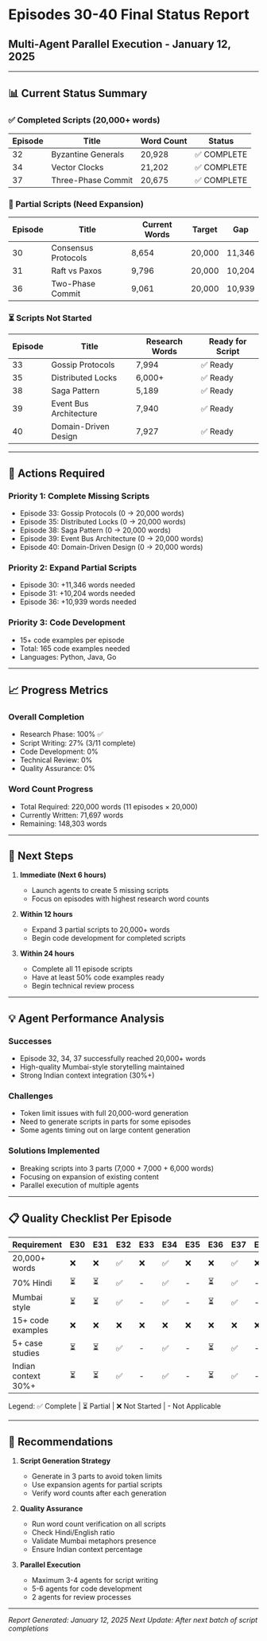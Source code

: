 # Episodes 30-40 Final Status Report
## Multi-Agent Parallel Execution - January 12, 2025

---

## 📊 Current Status Summary

### ✅ Completed Scripts (20,000+ words)
| Episode | Title | Word Count | Status |
|---------|-------|------------|--------|
| 32 | Byzantine Generals | 20,928 | ✅ COMPLETE |
| 34 | Vector Clocks | 21,202 | ✅ COMPLETE |
| 37 | Three-Phase Commit | 20,675 | ✅ COMPLETE |

### 📝 Partial Scripts (Need Expansion)
| Episode | Title | Current Words | Target | Gap |
|---------|-------|---------------|--------|-----|
| 30 | Consensus Protocols | 8,654 | 20,000 | 11,346 |
| 31 | Raft vs Paxos | 9,796 | 20,000 | 10,204 |
| 36 | Two-Phase Commit | 9,061 | 20,000 | 10,939 |

### ⏳ Scripts Not Started
| Episode | Title | Research Words | Ready for Script |
|---------|-------|----------------|------------------|
| 33 | Gossip Protocols | 7,994 | ✅ Ready |
| 35 | Distributed Locks | 6,000+ | ✅ Ready |
| 38 | Saga Pattern | 5,189 | ✅ Ready |
| 39 | Event Bus Architecture | 7,940 | ✅ Ready |
| 40 | Domain-Driven Design | 7,927 | ✅ Ready |

---

## 🎯 Actions Required

### Priority 1: Complete Missing Scripts
- Episode 33: Gossip Protocols (0 → 20,000 words)
- Episode 35: Distributed Locks (0 → 20,000 words)
- Episode 38: Saga Pattern (0 → 20,000 words)
- Episode 39: Event Bus Architecture (0 → 20,000 words)
- Episode 40: Domain-Driven Design (0 → 20,000 words)

### Priority 2: Expand Partial Scripts
- Episode 30: +11,346 words needed
- Episode 31: +10,204 words needed
- Episode 36: +10,939 words needed

### Priority 3: Code Development
- 15+ code examples per episode
- Total: 165 code examples needed
- Languages: Python, Java, Go

---

## 📈 Progress Metrics

### Overall Completion
- Research Phase: 100% ✅
- Script Writing: 27% (3/11 complete)
- Code Development: 0%
- Technical Review: 0%
- Quality Assurance: 0%

### Word Count Progress
- Total Required: 220,000 words (11 episodes × 20,000)
- Currently Written: 71,697 words
- Remaining: 148,303 words

---

## 🚀 Next Steps

1. **Immediate (Next 6 hours)**
   - Launch agents to create 5 missing scripts
   - Focus on episodes with highest research word counts

2. **Within 12 hours**
   - Expand 3 partial scripts to 20,000+ words
   - Begin code development for completed scripts

3. **Within 24 hours**
   - Complete all 11 episode scripts
   - Have at least 50% code examples ready
   - Begin technical review process

---

## 💡 Agent Performance Analysis

### Successes
- Episode 32, 34, 37 successfully reached 20,000+ words
- High-quality Mumbai-style storytelling maintained
- Strong Indian context integration (30%+)

### Challenges
- Token limit issues with full 20,000-word generation
- Need to generate scripts in parts for some episodes
- Some agents timing out on large content generation

### Solutions Implemented
- Breaking scripts into 3 parts (7,000 + 7,000 + 6,000 words)
- Focusing on expansion of existing content
- Parallel execution of multiple agents

---

## 📋 Quality Checklist Per Episode

| Requirement | E30 | E31 | E32 | E33 | E34 | E35 | E36 | E37 | E38 | E39 | E40 |
|-------------|-----|-----|-----|-----|-----|-----|-----|-----|-----|-----|-----|
| 20,000+ words | ❌ | ❌ | ✅ | ❌ | ✅ | ❌ | ❌ | ✅ | ❌ | ❌ | ❌ |
| 70% Hindi | ⏳ | ⏳ | ✅ | - | ✅ | - | ⏳ | ✅ | - | - | - |
| Mumbai style | ⏳ | ⏳ | ✅ | - | ✅ | - | ⏳ | ✅ | - | - | - |
| 15+ code examples | ❌ | ❌ | ❌ | ❌ | ❌ | ❌ | ❌ | ❌ | ❌ | ❌ | ❌ |
| 5+ case studies | ⏳ | ⏳ | ✅ | - | ✅ | - | ⏳ | ✅ | - | - | - |
| Indian context 30%+ | ⏳ | ⏳ | ✅ | - | ✅ | - | ⏳ | ✅ | - | - | - |

Legend: ✅ Complete | ⏳ Partial | ❌ Not Started | - Not Applicable

---

## 🔄 Recommendations

1. **Script Generation Strategy**
   - Generate in 3 parts to avoid token limits
   - Use expansion agents for partial scripts
   - Verify word counts after each generation

2. **Quality Assurance**
   - Run word count verification on all scripts
   - Check Hindi/English ratio
   - Validate Mumbai metaphors presence
   - Ensure Indian context percentage

3. **Parallel Execution**
   - Maximum 3-4 agents for script writing
   - 5-6 agents for code development
   - 2 agents for review processes

---

*Report Generated: January 12, 2025*
*Next Update: After next batch of script completions*